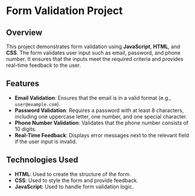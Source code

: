 # Form Validation Project

## Overview

This project demonstrates form validation using **JavaScript**, **HTML**, and **CSS**. The form validates user input such as email, password, and phone number. It ensures that the inputs meet the required criteria and provides real-time feedback to the user.

## Features

- **Email Validation**: Ensures that the email is in a valid format (e.g., `user@example.com`).
- **Password Validation**: Requires a password with at least 8 characters, including one uppercase letter, one number, and one special character.
- **Phone Number Validation**: Validates that the phone number consists of 10 digits.
- **Real-Time Feedback**: Displays error messages next to the relevant field if the user input is invalid.

## Technologies Used

- **HTML**: Used to create the structure of the form.
- **CSS**: Used to style the form and provide feedback.
- **JavaScript**: Used to handle form validation logic.

